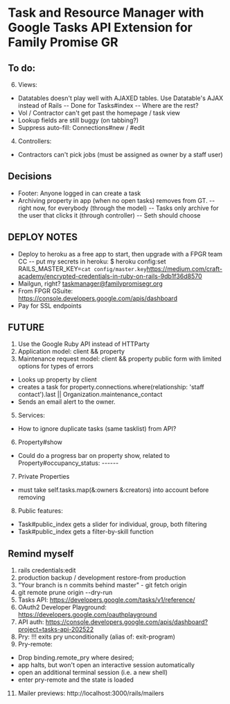 # Task and Resource Manager with Google Tasks API Extension for Family Promise GR

## To do:
6. Views:
  - Datatables doesn't play well with AJAXED tables. Use Datatable's AJAX instead of Rails
    -- Done for Tasks#index
    -- Where are the rest?
  - Vol / Contractor can't get past the homepage / task view
  - Lookup fields are still buggy (on tabbing?)
  - Suppress auto-fill: Connections#new / #edit

4. Controllers:
  - Contractors can't pick jobs (must be assigned as owner by a staff user)

## Decisions
- Footer: Anyone logged in can create a task
- Archiving property in app (when no open tasks) removes from GT.
  -- right now, for everybody (through the model)
  -- Tasks only archive for the user that clicks it (through controller)
  -- Seth should choose

## DEPLOY NOTES
- Deploy to heroku as a free app to start, then upgrade with a FPGR team CC
  -- put my secrets in heroku: $ heroku config:set RAILS_MASTER_KEY=`cat config/master.key`https://medium.com/craft-academy/encrypted-credentials-in-ruby-on-rails-9db1f36d8570
- Mailgun, right? taskmanager@familypromisegr.org
- From FPGR GSuite: https://console.developers.google.com/apis/dashboard
- Pay for SSL endpoints

## FUTURE
1. Use the Google Ruby API instead of HTTParty
2. Application model: client && property
3. Maintenance request model: client && property public form with limited options for types of errors
  - Looks up property by client
  - creates a task for property.connections.where(relationship: 'staff contact').last || Organization.maintenance_contact
  - Sends an email alert to the owner.
5. Services:
  - How to ignore duplicate tasks (same tasklist) from API?
6. Property#show
  - Could do a progress bar on property show, related to Property#occupancy_status: *--*--*--*
7. Private Properties
  - must take self.tasks.map(&:owners &:creators) into account before removing
8. Public features:
  - Task#public_index gets a slider for individual, group, both filtering
  - Task#public_index gets a filter-by-skill function

## Remind myself
1. rails credentials:edit
2. production backup / development restore-from production
3. "Your branch is n commits behind master" - git fetch origin
4. git remote prune origin --dry-run
5. Tasks API: https://developers.google.com/tasks/v1/reference/
6. OAuth2 Developer Playground: https://developers.google.com/oauthplayground
7. API auth: https://console.developers.google.com/apis/dashboard?project=tasks-api-202522
8. Pry: !!! exits pry unconditionally (alias of: exit-program)
9. Pry-remote:
  - Drop binding.remote_pry where desired;
  - app halts, but won't open an interactive session automatically
  - open an additional terminal session (i.e. a new shell)
  - enter pry-remote and the state is loaded
11. Mailer previews: http://localhost:3000/rails/mailers

